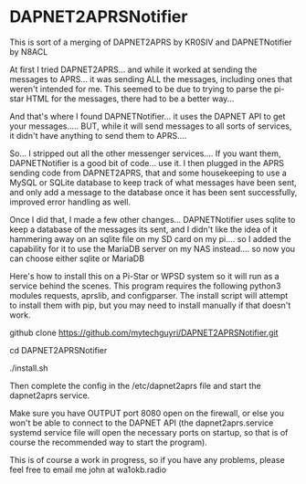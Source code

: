 # DAPNET2APRSNotifier
This is sort of a merging of DAPNET2APRS by KR0SIV and DAPNETNotifier by N8ACL

At first I tried DAPNET2APRS... and while it worked at sending the messages to APRS... it was sending ALL the messages, including ones that weren't intended for me.  This seemed to be due to trying to parse the pi-star HTML for the messages, there had to be a better way... 

And that's where I found DAPNETNotifier... it uses the DAPNET API to get your messages..... BUT, while it will send messages to all sorts of services, it didn't have anything to send them to APRS.... 

So... I stripped out all the other messenger services.... If you want them, DAPNETNotifier is a good bit of code... use it.   I then plugged in the APRS sending code from DAPNET2APRS, that and some housekeeping to use a MySQL or SQLite database to keep track of what messages have been sent, and only add a message to the database once it has been sent successfully, improved error handling as well.

Once I did that, I made a few other changes... DAPNETNotifier uses sqlite to keep a database of the messages its sent, and I didn't like the idea of it hammering away on an sqlite file on my SD card on my pi.... so I added the capability for it to use the MariaDB server on my NAS instead.... so now you can choose either sqlite or MariaDB

Here's how to install this on a Pi-Star or WPSD system so it will run as a service behind the scenes.
This program requires the following python3 modules requests, aprslib, and configparser.  The install script will attempt to install them with pip, but you may need to install manually if that doesn't work.


github clone https://github.com/mytechguyri/DAPNET2APRSNotifier.git

cd DAPNET2APRSNotifier

./install.sh

Then complete the config in the /etc/dapnet2aprs file and start the dapnet2aprs service.

Make sure you have OUTPUT port 8080 open on the firewall, or else you won't be able to connect to the DAPNET API (the dapnet2aprs.service systemd service file will open the necessary ports on startup, so that is of course the recommended way to start the program).

This is of course a work in progress, so if you have any problems, please feel free to email me john at wa1okb.radio

